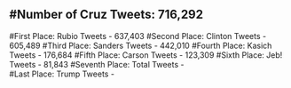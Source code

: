 #Number of Cruz Tweets: 716,292
---
#First Place: Rubio Tweets - 637,403
#Second Place: Clinton Tweets - 605,489
#Third Place: Sanders Tweets - 442,010
#Fourth Place: Kasich Tweets - 176,684
#Fifth Place: Carson Tweets - 123,309
#Sixth Place: Jeb! Tweets - 81,843
#Seventh Place: Total Tweets -  
#Last Place: Trump Tweets - 
